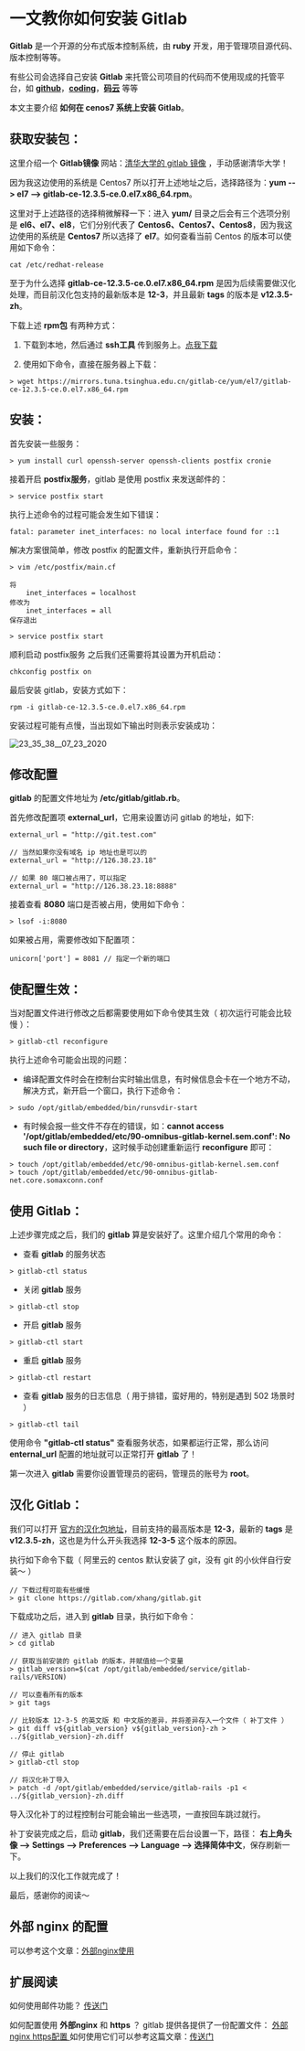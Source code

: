 # 一文教你如何安装 Gitlab

**Gitlab** 是一个开源的分布式版本控制系统，由 **ruby** 开发，用于管理项目源代码、版本控制等等。

有些公司会选择自己安装 **Gitlab** 来托管公司项目的代码而不使用现成的托管平台，如 **[github](https://github.com/)**，**[coding](https://coding.net/)**，**[码云](https://gitee.com/)** 等等

本文主要介绍 **如何在 cenos7 系统上安装 Gitlab**。

## 获取安装包：
这里介绍一个 **Gitlab镜像** 网站：[清华大学的 gitlab 镜像](https://mirrors.tuna.tsinghua.edu.cn/gitlab-ce/) ，手动感谢清华大学！

因为我这边使用的系统是 Centos7 所以打开上述地址之后，选择路径为：**yum --> el7 --> gitlab-ce-12.3.5-ce.0.el7.x86_64.rpm**。

这里对于上述路径的选择稍微解释一下：进入 **yum/** 目录之后会有三个选项分别是 **el6、el7、el8**，它们分别代表了 **Centos6、Centos7、Centos8**，因为我这边使用的系统是 **Centos7** 所以选择了 **el7**。如何查看当前 Centos 的版本可以使用如下命令：
```shell
cat /etc/redhat-release
```
至于为什么选择 **gitlab-ce-12.3.5-ce.0.el7.x86_64.rpm** 是因为后续需要做汉化处理，而目前汉化包支持的最新版本是 **12-3**，并且最新 **tags** 的版本是 **v12.3.5-zh**。

下载上述 **rpm包** 有两种方式：

1. 下载到本地，然后通过 **ssh工具** 传到服务上。[点我下载](https://mirrors.tuna.tsinghua.edu.cn/gitlab-ce/yum/el7/gitlab-ce-12.3.5-ce.0.el7.x86_64.rpm)

2. 使用如下命令，直接在服务器上下载：

```shell
> wget https://mirrors.tuna.tsinghua.edu.cn/gitlab-ce/yum/el7/gitlab-ce-12.3.5-ce.0.el7.x86_64.rpm
```

## 安装：
首先安装一些服务：
```shell
> yum install curl openssh-server openssh-clients postfix cronie
```
接着开启 **postfix服务**，gitlab 是使用 postfix 来发送邮件的：
```shell
> service postfix start
```
执行上述命令的过程可能会发生如下错误：
```
fatal: parameter inet_interfaces: no local interface found for ::1
```
解决方案很简单，修改 postfix 的配置文件，重新执行开启命令：
```shell
> vim /etc/postfix/main.cf

将
    inet_interfaces = localhost
修改为
    inet_interfaces = all
保存退出

> service postfix start
```
顺利启动 postfix服务 之后我们还需要将其设置为开机启动：
```shell
chkconfig postfix on
```
最后安装 gitlab，安装方式如下：

```shell
rpm -i gitlab-ce-12.3.5-ce.0.el7.x86_64.rpm
```

安装过程可能有点慢，当出现如下输出时则表示安装成功：

![23_35_38__07_23_2020](media/15945359329507/23_35_38__07_23_2020.jpg)


## 修改配置

**gitlab** 的配置文件地址为 **/etc/gitlab/gitlab.rb**。

首先修改配置项 **external_url**，它用来设置访问 gitlab 的地址，如下:
```shell
external_url = "http://git.test.com"

// 当然如果你没有域名 ip 地址也是可以的
external_url = "http://126.38.23.18"

// 如果 80 端口被占用了，可以指定
external_url = "http://126.38.23.18:8888"
```

接着查看 **8080** 端口是否被占用，使用如下命令：
```shell
> lsof -i:8080
```

如果被占用，需要修改如下配置项：
```shell
unicorn['port'] = 8081 // 指定一个新的端口
```


## 使配置生效：

当对配置文件进行修改之后都需要使用如下命令使其生效（ 初次运行可能会比较慢 ）：
```shell
> gitlab-ctl reconfigure
```
执行上述命令可能会出现的问题：

- 编译配置文件时会在控制台实时输出信息，有时候信息会卡在一个地方不动，解决方式，新开启一个窗口，执行下述命令：

```shell
> sudo /opt/gitlab/embedded/bin/runsvdir-start
```
- 有时候会报一些文件不存在的错误，如：**cannot access '/opt/gitlab/embedded/etc/90-omnibus-gitlab-kernel.sem.conf': No such file or directory**，这时候手动创建重新运行 **reconfigure** 即可：

```shell
> touch /opt/gitlab/embedded/etc/90-omnibus-gitlab-kernel.sem.conf
> touch /opt/gitlab/embedded/etc/90-omnibus-gitlab-net.core.somaxconn.conf
```

## 使用 Gitlab：

上述步骤完成之后，我们的 **gitlab** 算是安装好了。这里介绍几个常用的命令：
- 查看 **gitlab** 的服务状态

```shell
> gitlab-ctl status
```
- 关闭 **gitlab** 服务

```shell
> gitlab-ctl stop
```
- 开启 **gitlab** 服务

```shell
> gitlab-ctl start
```
- 重启 **gitlab** 服务

```shell
> gitlab-ctl restart
```
- 查看 **gitlab** 服务的日志信息（ 用于排错，蛮好用的，特别是遇到 502 场景时 ）

```shell
> gitlab-ctl tail
```

使用命令 **"gitlab-ctl status"** 查看服务状态，如果都运行正常，那么访问 **enternal_url** 配置的地址就可以正常打开 **gitlab** 了！

第一次进入 **gitlab** 需要你设置管理员的密码，管理员的账号为 **root**。

## 汉化 Gitlab：
我们可以打开 [官方的汉化包地址](https://gitlab.com/xhang/gitlab)，目前支持的最高版本是 **12-3**，最新的 **tags** 是 **v12.3.5-zh**，这也是为什么开头我选择 **12-3-5** 这个版本的原因。

执行如下命令下载（ 阿里云的 centos 默认安装了 git，没有 git 的小伙伴自行安装～ ）
```shell
// 下载过程可能有些缓慢
> git clone https://gitlab.com/xhang/gitlab.git
```

下载成功之后，进入到 **gitlab** 目录，执行如下命令：
```shell
// 进入 gitlab 目录
> cd gitlab

// 获取当前安装的 gitlab 的版本，并赋值给一个变量
> gitlab_version=$(cat /opt/gitlab/embedded/service/gitlab-rails/VERSION)

// 可以查看所有的版本
> git tags 

// 比较版本 12-3-5 的英文版 和 中文版的差异，并将差异存入一个文件（ 补丁文件 ）
> git diff v${gitlab_version} v${gitlab_version}-zh > ../${gitlab_version}-zh.diff

// 停止 gitlab
> gitlab-ctl stop

// 将汉化补丁导入
> patch -d /opt/gitlab/embedded/service/gitlab-rails -p1 < ../${gitlab_version}-zh.diff
```
导入汉化补丁的过程控制台可能会输出一些选项，一直按回车跳过就行。

补丁安装完成之后，启动 **gitlab**，我们还需要在后台设置一下，路径： **右上角头像 --> Settings --> Preferences --> Language --> 选择简体中文**，保存刷新一下。

以上我们的汉化工作就完成了！

最后，感谢你的阅读～
## 外部 nginx 的配置
可以参考这个文章：[外部nginx使用](https://www.jianshu.com/p/eba923aabfa7)
## 扩展阅读
如何使用邮件功能？ [传送门](https://docs.gitlab.com/omnibus/settings/smtp.html)

如何配置使用 **外部nginx** 和 **https** ？ gitlab 提供各提供了一份配置文件：
[ 外部nginx ](https://gitlab.com/gitlab-org/gitlab-recipes/-/blob/master/web-server/nginx/gitlab-omnibus-nginx.conf)
[ https配置 ](https://gitlab.com/gitlab-org/gitlab-recipes/-/blob/master/web-server/nginx/gitlab-omnibus-ssl-nginx.conf)
如何使用它们可以参考这篇文章：[传送门](https://hellogitlab.com/CI/gitlab/X_centos7_install_gitlab_with_external_nginx_and_https.html)



